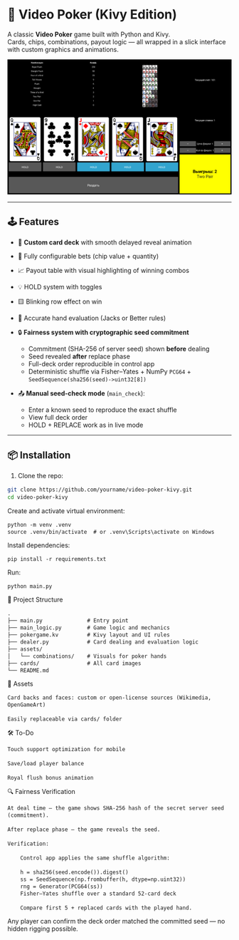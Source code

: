 # 🎰 Video Poker (Kivy Edition)

A classic **Video Poker** game built with Python and Kivy.  
Cards, chips, combinations, payout logic — all wrapped in a slick interface with custom graphics and animations.

![Screenshot](assets/screenshots/demo.png)

---

## 🕹 Features

- 🎴 **Custom card deck** with smooth delayed reveal animation
- 💸 Fully configurable bets (chip value + quantity)
- 📈 Payout table with visual highlighting of winning combos
- 💡 HOLD system with toggles
- 🟨 Blinking row effect on win
- 🎯 Accurate hand evaluation (Jacks or Better rules)

- 🔒 **Fairness system with cryptographic seed commitment**
  - Commitment (SHA-256 of server seed) shown **before** dealing
  - Seed revealed **after** replace phase
  - Full-deck order reproducible in control app
  - Deterministic shuffle via Fisher–Yates + NumPy `PCG64` + `SeedSequence(sha256(seed)->uint32[8])`
- 📤 **Manual seed-check mode** (`main_check`):
  - Enter a known seed to reproduce the exact shuffle
  - View full deck order
  - HOLD + REPLACE work as in live mode

---

## 📦 Installation

1. Clone the repo:

```bash
git clone https://github.com/yourname/video-poker-kivy.git
cd video-poker-kivy
```
Create and activate virtual environment:
```
python -m venv .venv
source .venv/bin/activate  # or .venv\Scripts\activate on Windows
```
Install dependencies:
```
pip install -r requirements.txt
```
Run:
```
python main.py
```
🧱 Project Structure
```
.
├── main.py              # Entry point
├── main_logic.py        # Game logic and mechanics
├── pokergame.kv         # Kivy layout and UI rules
├── dealer.py            # Card dealing and evaluation logic
├── assets/
│   └── combinations/    # Visuals for poker hands
├── cards/               # All card images
└── README.md
```
🎨 Assets

    Card backs and faces: custom or open-license sources (Wikimedia, OpenGameArt)

    Easily replaceable via cards/ folder

🛠 To-Do


    Touch support optimization for mobile

    Save/load player balance

    Royal flush bonus animation

🔍 Fairness Verification

    At deal time — the game shows SHA-256 hash of the secret server seed (commitment).

    After replace phase — the game reveals the seed.

    Verification:

        Control app applies the same shuffle algorithm:

        h = sha256(seed.encode()).digest()
        ss = SeedSequence(np.frombuffer(h, dtype=np.uint32))
        rng = Generator(PCG64(ss))
        Fisher–Yates shuffle over a standard 52-card deck

        Compare first 5 + replaced cards with the played hand.

Any player can confirm the deck order matched the committed seed — no hidden rigging possible.